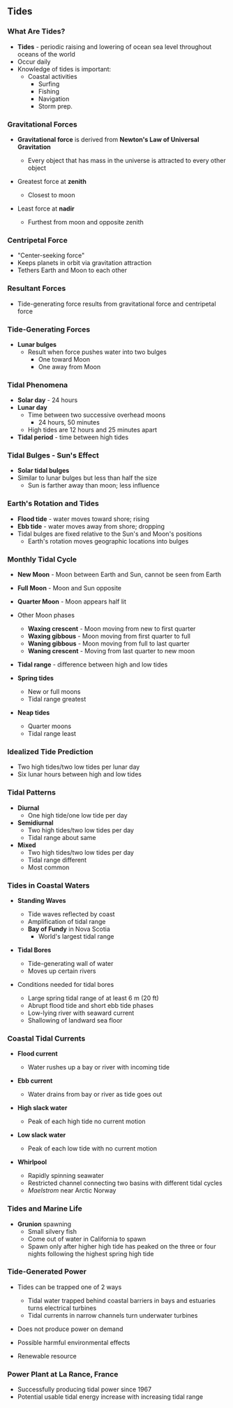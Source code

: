## Tides

### What Are Tides?

- **Tides** - periodic raising and lowering of ocean sea level throughout oceans of the world
- Occur daily
- Knowledge of tides is important:
	- Coastal activities
		- Surfing
		- Fishing
		- Navigation
		- Storm prep.

### Gravitational Forces

- **Gravitational force** is derived from **Newton's Law of Universal Gravitation**
	- Every object that has mass in the universe is attracted to every other object

- Greatest force at **zenith**
	- Closest to moon
- Least force at **nadir**
	- Furthest from moon and opposite zenith

### Centripetal Force

- "Center-seeking force"
- Keeps planets in orbit via gravitation attraction
- Tethers Earth and Moon to each other


### Resultant Forces

- Tide-generating force results from gravitational force and centripetal force

### Tide-Generating Forces

- **Lunar bulges**
	- Result when force pushes water into two bulges
		- One toward Moon
		- One away from Moon

### Tidal Phenomena

- **Solar day** - 24 hours
- **Lunar day**
	- Time between two successive overhead moons
		- 24 hours, 50 minutes
	- High tides are 12 hours and 25 minutes apart
- **Tidal period** - time between high tides

### Tidal Bulges - Sun's Effect

- **Solar tidal bulges**
- Similar to lunar bulges but less than half the size
	- Sun is farther away than moon; less influence

### Earth's Rotation and Tides

- **Flood tide** - water moves toward shore; rising
- **Ebb tide** - water moves away from shore; dropping
- Tidal bulges are fixed relative to the Sun's and Moon's positions
	- Earth's rotation moves geographic locations into bulges

### Monthly Tidal Cycle

- **New Moon** - Moon between Earth and Sun, cannot be seen from Earth
- **Full Moon** - Moon and Sun opposite
- **Quarter Moon** - Moon appears half lit

- Other Moon phases
	- **Waxing crescent** - Moon moving from new to first quarter
	- **Waxing gibbous** - Moon moving from first quarter to full
	- **Waning gibbous** - Moon moving from full to last quarter
	- **Waning crescent** - Moving from last quarter to new moon

- **Tidal range** - difference between high and low tides
- **Spring tides** 
	- New or full moons
	- Tidal range greatest
- **Neap tides**
	- Quarter moons
	- Tidal range least

### Idealized Tide Prediction

- Two high tides/two low tides per lunar day
- Six lunar hours between high and low tides

### Tidal Patterns

- **Diurnal**
	- One high tide/one low tide per day
- **Semidiurnal**
	- Two high tides/two low tides per day
	- Tidal range about same
- **Mixed**
	- Two high tides/two low tides per day
	- Tidal range different
	- Most common

### Tides in Coastal Waters

- **Standing Waves**
	- Tide waves reflected by coast
	- Amplification of tidal range
	- **Bay of Fundy** in Nova Scotia
		- World's largest tidal range

- **Tidal Bores**
	- Tide-generating wall of water
	- Moves up certain rivers
- Conditions needed for tidal bores
	- Large spring tidal range of at least 6 m (20 ft)
	- Abrupt flood tide and short ebb tide phases
	- Low-lying river with seaward current
	- Shallowing of landward sea floor

### Coastal Tidal Currents

- **Flood current**
	- Water rushes up a bay or river with incoming tide
- **Ebb current**
	- Water drains from bay or river as tide goes out
- **High slack water** 
	- Peak of each high tide no current motion
- **Low slack water**
	- Peak of each low tide with no current motion

- **Whirlpool**
	- Rapidly spinning seawater
	- Restricted channel connecting two basins with different tidal cycles
	- _Maelstrom_ near Arctic Norway

### Tides and Marine Life

- **Grunion** spawning
	- Small silvery fish
	- Come out of water in California to spawn
	- Spawn only after higher high tide has peaked on the three or four nights following the highest spring high tide

### Tide-Generated Power

- Tides can be trapped one of 2 ways
	- Tidal water trapped behind coastal barriers in bays and estuaries turns electrical turbines
	- Tidal currents in narrow channels turn underwater turbines

- Does not produce power on demand
- Possible harmful environmental effects
- Renewable resource

### Power Plant at La Rance, France

- Successfully producing tidal power since 1967
- Potential usable tidal energy increase with increasing tidal range




